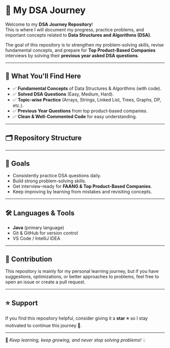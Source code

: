 # 🚀 My DSA Journey  

Welcome to my **DSA Journey Repository**!  
This is where I will document my progress, practice problems, and important concepts related to **Data Structures and Algorithms (DSA)**.  

The goal of this repository is to strengthen my problem-solving skills, revise fundamental concepts, and prepare for **Top Product-Based Companies** interviews by solving their **previous year asked DSA questions**.  

---

## 📌 What You'll Find Here
- ✅ **Fundamental Concepts** of Data Structures & Algorithms (with code).  
- ✅ **Solved DSA Questions** (Easy, Medium, Hard).  
- ✅ **Topic-wise Practice** (Arrays, Strings, Linked List, Trees, Graphs, DP, etc.).  
- ✅ **Previous Year Questions** from top product-based companies.  
- ✅ **Clean & Well-Commented Code** for easy understanding.  

---

## 🗂️ Repository Structure

---

## 🎯 Goals
- Consistently practice DSA questions daily.  
- Build strong problem-solving skills.  
- Get interview-ready for **FAANG & Top Product-Based Companies**.  
- Keep improving by learning from mistakes and revisiting concepts.  

---

## 🛠️ Languages & Tools
- **Java** (primary language)  
- Git & GitHub for version control  
- VS Code / IntelliJ IDEA  

---

## 🤝 Contribution
This repository is mainly for my personal learning journey, but if you have suggestions, optimizations, or better approaches to problems, feel free to open an issue or create a pull request.  

---

## ⭐ Support
If you find this repository helpful, consider giving it a **star ⭐** so I stay motivated to continue this journey 🚀.  

---

📌 *Keep learning, keep growing, and never stop solving problems!* 💡
